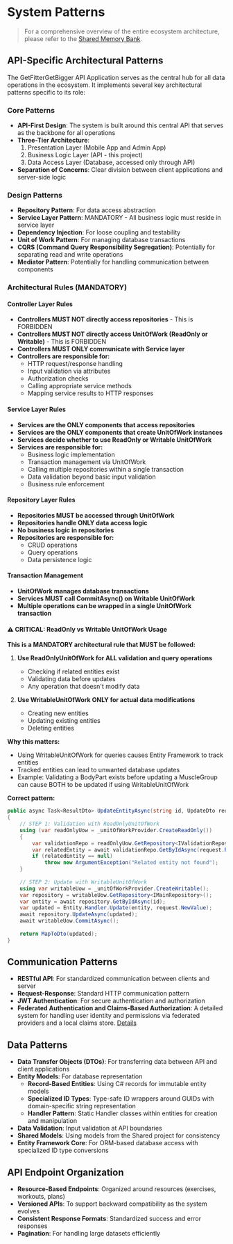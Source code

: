 # System Patterns

> For a comprehensive overview of the entire ecosystem architecture, please refer to the [Shared Memory Bank](/Shared/memory-bank/systemPatterns.md).

## API-Specific Architectural Patterns

The GetFitterGetBigger API Application serves as the central hub for all data operations in the ecosystem. It implements several key architectural patterns specific to its role:

### Core Patterns

- **API-First Design**: The system is built around this central API that serves as the backbone for all operations
- **Three-Tier Architecture**: 
  1. Presentation Layer (Mobile App and Admin App)
  2. Business Logic Layer (API - this project)
  3. Data Access Layer (Database, accessed only through API)
- **Separation of Concerns**: Clear division between client applications and server-side logic

### Design Patterns

- **Repository Pattern**: For data access abstraction
- **Service Layer Pattern**: MANDATORY - All business logic must reside in service layer
- **Dependency Injection**: For loose coupling and testability
- **Unit of Work Pattern**: For managing database transactions
- **CQRS (Command Query Responsibility Segregation)**: Potentially for separating read and write operations
- **Mediator Pattern**: Potentially for handling communication between components

### Architectural Rules (MANDATORY)

#### Controller Layer Rules
- **Controllers MUST NOT directly access repositories** - This is FORBIDDEN
- **Controllers MUST NOT directly access UnitOfWork (ReadOnly or Writable)** - This is FORBIDDEN
- **Controllers MUST ONLY communicate with Service layer**
- **Controllers are responsible for:**
  - HTTP request/response handling
  - Input validation via attributes
  - Authorization checks
  - Calling appropriate service methods
  - Mapping service results to HTTP responses

#### Service Layer Rules
- **Services are the ONLY components that access repositories**
- **Services are the ONLY components that create UnitOfWork instances**
- **Services decide whether to use ReadOnly or Writable UnitOfWork**
- **Services are responsible for:**
  - Business logic implementation
  - Transaction management via UnitOfWork
  - Calling multiple repositories within a single transaction
  - Data validation beyond basic input validation
  - Business rule enforcement

#### Repository Layer Rules
- **Repositories MUST be accessed through UnitOfWork**
- **Repositories handle ONLY data access logic**
- **No business logic in repositories**
- **Repositories are responsible for:**
  - CRUD operations
  - Query operations
  - Data persistence logic

#### Transaction Management
- **UnitOfWork manages database transactions**
- **Services MUST call CommitAsync() on Writable UnitOfWork**
- **Multiple operations can be wrapped in a single UnitOfWork transaction**

#### ⚠️ CRITICAL: ReadOnly vs Writable UnitOfWork Usage

**This is a MANDATORY architectural rule that MUST be followed:**

1. **Use ReadOnlyUnitOfWork for ALL validation and query operations**
   - Checking if related entities exist
   - Validating data before updates
   - Any operation that doesn't modify data
   
2. **Use WritableUnitOfWork ONLY for actual data modifications**
   - Creating new entities
   - Updating existing entities
   - Deleting entities

**Why this matters:**
- Using WritableUnitOfWork for queries causes Entity Framework to track entities
- Tracked entities can lead to unwanted database updates
- Example: Validating a BodyPart exists before updating a MuscleGroup can cause BOTH to be updated if using WritableUnitOfWork

**Correct pattern:**
```csharp
public async Task<ResultDto> UpdateEntityAsync(string id, UpdateDto request)
{
    // STEP 1: Validation with ReadOnlyUnitOfWork
    using (var readOnlyUow = _unitOfWorkProvider.CreateReadOnly())
    {
        var validationRepo = readOnlyUow.GetRepository<IValidationRepository>();
        var relatedEntity = await validationRepo.GetByIdAsync(request.RelatedId);
        if (relatedEntity == null)
            throw new ArgumentException("Related entity not found");
    }
    
    // STEP 2: Update with WritableUnitOfWork
    using var writableUow = _unitOfWorkProvider.CreateWritable();
    var repository = writableUow.GetRepository<IMainRepository>();
    var entity = await repository.GetByIdAsync(id);
    var updated = Entity.Handler.Update(entity, request.NewValue);
    await repository.UpdateAsync(updated);
    await writableUow.CommitAsync();
    
    return MapToDto(updated);
}
```

## Communication Patterns

- **RESTful API**: For standardized communication between clients and server
- **Request-Response**: Standard HTTP communication pattern
- **JWT Authentication**: For secure authentication and authorization
- **Federated Authentication and Claims-Based Authorization**: A detailed system for handling user identity and permissions via federated providers and a local claims store. [Details](/memory-bank/features/federated-authentication.md)

## Data Patterns

- **Data Transfer Objects (DTOs)**: For transferring data between API and client applications
- **Entity Models**: For database representation
  - **Record-Based Entities**: Using C# records for immutable entity models
  - **Specialized ID Types**: Type-safe ID wrappers around GUIDs with domain-specific string representation
  - **Handler Pattern**: Static Handler classes within entities for creation and manipulation
- **Data Validation**: Input validation at API boundaries
- **Shared Models**: Using models from the Shared project for consistency
- **Entity Framework Core**: For ORM-based database access with specialized ID type conversions

## API Endpoint Organization

- **Resource-Based Endpoints**: Organized around resources (exercises, workouts, plans)
- **Versioned APIs**: To support backward compatibility as the system evolves
- **Consistent Response Formats**: Standardized success and error responses
- **Pagination**: For handling large datasets efficiently
